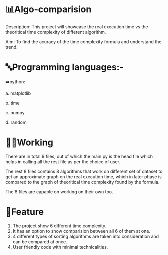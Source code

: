 # 📊Algo-comparision
Description: This project will showcase the real execution time vs the theoritical time complexity of different algorithm. 

Aim: To find the acuracy of the time complexity formula and understand the trend.

# 🔤Programming languages:-
➡️python:

a. matplotlib

b. time

c. numpy

d. random

# 🧑‍💻Working
There are in total 9 files, out of which the main.py is the head file which helps in calling all the rest file as per the choice of user.

The rest 8 files contains 8 algorithms that work on different set of dataset to get an approximate graph on the real execution time, which in later phase is compared to the graph of theoritical time complexity found by the formula.

The 8 files are capable on working on their own too.

# 🌟Feature
1. The project show 6 different time complexity.
2. It has an option to show comparision between all 6 of them at one.
3. 4 different types of sorting algorithms are taken into consideration and can be compared at once.
4. User friendly code with minimal technicalities.
